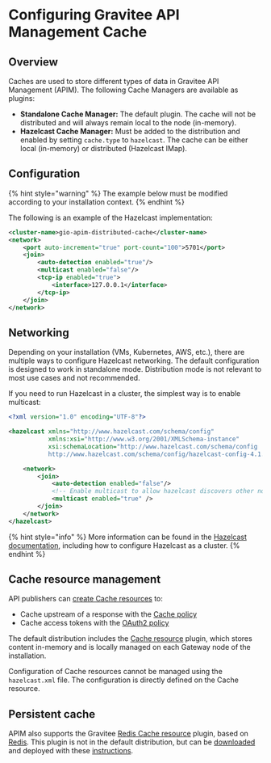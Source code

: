 # Configuring Gravitee API Management Cache

## Overview

Caches are used to store different types of data in Gravitee API Management (APIM). The following Cache Managers are available as plugins:

* **Standalone Cache Manager:** The default plugin. The cache will not be distributed and will always remain local to the node (in-memory).
* **Hazelcast Cache Manager:** Must be added to the distribution and enabled by setting `cache.type` to `hazelcast`. The cache can be either local (in-memory) or distributed (Hazelcast IMap).&#x20;

## Configuration

{% hint style="warning" %}
The example below must be modified according to your installation context.
{% endhint %}

The following is an example of the Hazelcast implementation:

```xml
<cluster-name>gio-apim-distributed-cache</cluster-name>
<network>
    <port auto-increment="true" port-count="100">5701</port>
    <join>
        <auto-detection enabled="true"/>
        <multicast enabled="false"/>
        <tcp-ip enabled="true">
            <interface>127.0.0.1</interface>
        </tcp-ip>
    </join>
</network>
```

## Networking

Depending on your installation (VMs, Kubernetes, AWS, etc.​), there are multiple ways to configure Hazelcast networking. The default configuration is designed to work in standalone mode. Distribution mode is not relevant to most use cases and not recommended.

If you need to run Hazelcast in a cluster, the simplest way is to enable multicast:

```xml
<?xml version="1.0" encoding="UTF-8"?>

<hazelcast xmlns="http://www.hazelcast.com/schema/config"
           xmlns:xsi="http://www.w3.org/2001/XMLSchema-instance"
           xsi:schemaLocation="http://www.hazelcast.com/schema/config
           http://www.hazelcast.com/schema/config/hazelcast-config-4.1.xsd">

    <network>
        <join>
            <auto-detection enabled="false"/>
            <!-- Enable multicast to allow hazelcast discovers other nodes -->
            <multicast enabled="true" />
        </join>
    </network>
</hazelcast>
```

{% hint style="info" %}
More information can be found in the [Hazelcast documentation](https://docs.hazelcast.org/docs), including how to configure Hazelcast as a cluster.
{% endhint %}

## Cache resource management

API publishers can [create Cache resources](../using-the-product/managing-your-apis-with-gravitee-api-management/configuring-apis-with-the-gravitee-api-management/resources.md#how-to-create-a-resource) to:

* Cache upstream of a response with the [Cache policy](../using-the-product/managing-your-apis-with-gravitee-api-management/policy-studio/policies-for-you-apis/a-c/cache.md)
* Cache access tokens with the [OAuth2 policy](../using-the-product/managing-your-apis-with-gravitee-api-management/policy-studio/policies-for-you-apis/l-p/oauth2/)

The default distribution includes the [Cache resource](../using-the-product/managing-your-apis-with-gravitee-api-management/configuring-apis-with-the-gravitee-api-management/resources.md#cache) plugin, which stores content in-memory and is locally managed on each Gateway node of the installation.

Configuration of Cache resources cannot be managed using the `hazelcast.xml` file. The configuration is directly defined on the Cache resource.

## Persistent cache

APIM also supports the Gravitee [Redis Cache resource](../using-the-product/managing-your-apis-with-gravitee-api-management/configuring-apis-with-the-gravitee-api-management/resources.md#cache-redis) plugin, based on [Redis](https://redis.io/documentation). This plugin is not in the default distribution, but can be [downloaded](https://download.gravitee.io/#graviteeio-apim/plugins/resources/gravitee-resource-cache-redis/) and deployed with these [instructions](../overview/plugins-and-api-definitions-for-gravitee-api-management/plugins/#deployment).
